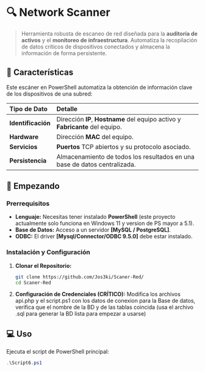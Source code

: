 # 🔍 Network Scanner

> Herramienta robusta de escaneo de red diseñada para la **auditoría de activos** y el **monitoreo de infraestructura**. Automatiza la recopilación de datos críticos de dispositivos conectados y almacena la información de forma persistente.

## 🌟 Características

Este escáner en PowerShell automatiza la obtención de información clave de los dispositivos de una subred:

| Tipo de Dato | Detalle |
| :--- | :--- |
| **Identificación** | Dirección **IP**, **Hostname** del equipo activo y **Fabricante** del equipo. |
| **Hardware** | Dirección **MAC** del equipo. |
| **Servicios** | **Puertos** TCP abiertos y su protocolo asociado. |
| **Persistencia** | Almacenamiento de todos los resultados en una base de datos centralizada. |

## 🚀 Empezando

### Prerrequisitos

* **Lenguaje:** Necesitas tener instalado **PowerShell** (este proyecto actualmente solo funciona en Windows 11 y version de PS mayor a 5.1).
* **Base de Datos:** Acceso a un servidor **[MySQL / PostgreSQL]**.
* **ODBC:** El driver **[Mysql/Connector/ODBC 9.5.0]** debe estar instalado.

### Instalación y Configuración

1.  **Clonar el Repositorio:**
    ```bash
    git clone https://github.com/Jos3ki/Scaner-Red/
    cd Scaner-Red
    ```

2.  **Configuración de Credenciales (CRÍTICO):**
    Modifica los archivos api.php y el script.ps1 con los datos de conexion para la Base de datos, verifica que el nombre de la BD y de las tablas coincida (usa el archivo .sql para generar la BD lista para empezar a usarse)

## 💻 Uso

Ejecuta el script de PowerShell principal:

```powershell
.\Script6.ps1
